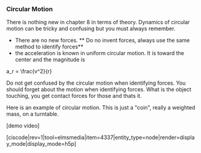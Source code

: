 ### Circular Motion

There is nothing new in chapter 8 in terms of theory. Dynamics of circular motion can be tricky and confusing but you must always remember. 

* There are no new forces. ** Do no invent forces, always use the same method to identify forces**
* the acceleration is known in uniform circular motion. It is toward the center and the magnitude is 

<lrn-math inline>a_r = \frac{v^2}{r} </lrn-math>

<lrndesign-sidenote label="Instructor Note" icon="bookmark" bg-color="#c2e5f2">
Do not get confused by the circular motion when identifying forces. You should forget about the motion when identifying forces. What is the object touching, you get contact forces for those and thats it. 
</lrndesign-sidenote>

Here is an example of circular motion. This is just a "coin", really a weighted mass, on a turntable. 

[demo video]

[ciscode|rev=1|tool=elmsmedia|item=4337|entity_type=node|render=display_mode|display_mode=h5p]